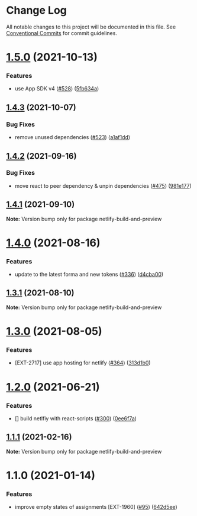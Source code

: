 # Change Log

All notable changes to this project will be documented in this file.
See [Conventional Commits](https://conventionalcommits.org) for commit guidelines.

# [1.5.0](https://github.com/contentful/apps/compare/netlify-build-and-preview@1.4.3...netlify-build-and-preview@1.5.0) (2021-10-13)


### Features

* use App SDK v4 ([#528](https://github.com/contentful/apps/issues/528)) ([5fb634a](https://github.com/contentful/apps/commit/5fb634a0679de8af4ada0de3d571a8a5e5564090))





## [1.4.3](https://github.com/contentful/apps/compare/netlify-build-and-preview@1.4.2...netlify-build-and-preview@1.4.3) (2021-10-07)


### Bug Fixes

* remove unused dependencies ([#523](https://github.com/contentful/apps/issues/523)) ([a1af1dd](https://github.com/contentful/apps/commit/a1af1dd07726c1119e0c16fcbdfb3bea4f88dae2))





## [1.4.2](https://github.com/contentful/apps/compare/netlify-build-and-preview@1.4.1...netlify-build-and-preview@1.4.2) (2021-09-16)


### Bug Fixes

* move react to peer dependency & unpin dependencies ([#475](https://github.com/contentful/apps/issues/475)) ([981e177](https://github.com/contentful/apps/commit/981e177092fafdcce211822277d3ee0dad7ae689))





## [1.4.1](https://github.com/contentful/apps/compare/netlify-build-and-preview@1.4.0...netlify-build-and-preview@1.4.1) (2021-09-10)

**Note:** Version bump only for package netlify-build-and-preview





# [1.4.0](https://github.com/contentful/apps/compare/netlify-build-and-preview@1.3.1...netlify-build-and-preview@1.4.0) (2021-08-16)


### Features

* update to the latest forma and new tokens ([#336](https://github.com/contentful/apps/issues/336)) ([d4cba00](https://github.com/contentful/apps/commit/d4cba009066b590b790b0d32bb1afbcf699d3bee))





## [1.3.1](https://github.com/contentful/apps/compare/netlify-build-and-preview@1.3.0...netlify-build-and-preview@1.3.1) (2021-08-10)

**Note:** Version bump only for package netlify-build-and-preview





# [1.3.0](https://github.com/contentful/apps/compare/netlify-build-and-preview@1.2.0...netlify-build-and-preview@1.3.0) (2021-08-05)


### Features

* [EXT-2717] use app hosting for netlify ([#364](https://github.com/contentful/apps/issues/364)) ([313d1b0](https://github.com/contentful/apps/commit/313d1b0be3ad5b366141c2b0fb08ded886883728))





# [1.2.0](https://github.com/contentful/apps/compare/netlify-build-and-preview@1.1.1...netlify-build-and-preview@1.2.0) (2021-06-21)


### Features

* [] build netlfiy with react-scripts ([#300](https://github.com/contentful/apps/issues/300)) ([0ee6f7a](https://github.com/contentful/apps/commit/0ee6f7aecc924c21f3cd4973361c8f551daa2755))





## [1.1.1](https://github.com/contentful/apps/compare/netlify-build-and-preview@1.1.0...netlify-build-and-preview@1.1.1) (2021-02-16)

**Note:** Version bump only for package netlify-build-and-preview





# 1.1.0 (2021-01-14)


### Features

* improve empty states of assignments [EXT-1960] ([#95](https://github.com/contentful/apps/issues/95)) ([642d5ee](https://github.com/contentful/apps/commit/642d5ee11664f87acb9797e39c07e1ceabb588c6))
